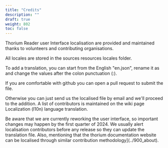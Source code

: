 ```yaml
---
title: "Credits"
description: ""
draft: true
weight: 802
toc: false
---
```

Thorium Reader user Interface localisation are provided and maintained thanks to volunteers and contributing organisations. 

  All locales are stored in the sources resources locales folder. 
    
To add a translation, you can start from the English "en.json", rename it as 
 and change the values after the colon punctuation (:).
 
  If you are comfortable with github you can open a pull request to submit the file. 
  
Otherwise you can just send us the localised file by email and we'll proceed to the addition. A list of contributors is maintained on the wiki page Localization (l10n) language translation.

Be aware that we are currently reworking the user interface, so important changes may happen by the first quarter of 2024. We usually alert localisation contributors before any release so they can update the translation file. 
Also, mentioning that the thorium documentation website can be localised through similar contribution methodology](../900_about).